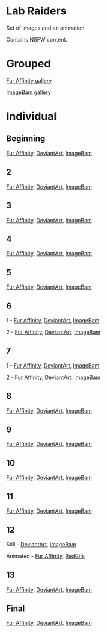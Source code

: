 # Lab Raiders
Set of images and an animation

Contains NSFW content.

# Grouped
[Fur Affinity gallery](https://www.furaffinity.net/gallery/codedcells/folder/756316/Lab-Raiders)

[ImageBam gallery](http://www.imagebam.com/gallery/1kbi9bcttqmzlzz6auwc4phckb05ewvf)

# Individual
## Beginning
[Fur Affinity](https://www.furaffinity.net/view/34855847/),
[DeviantArt](https://www.deviantart.com/codedcells/art/Lab-Raiders-Beginning-828969679),
[ImageBam](http://www.imagebam.com/image/1d2eb01335772471)

## 2
[Fur Affinity](https://www.furaffinity.net/view/34913512/),
[DeviantArt](https://www.deviantart.com/codedcells/art/Lab-Raiders-2-829429660),
[ImageBam](http://www.imagebam.com/image/b143871335772476)

## 3
[Fur Affinity](https://www.furaffinity.net/view/34942371/),
[DeviantArt](https://www.deviantart.com/codedcells/art/Lab-Raiders-3-829651443),
[ImageBam](http://www.imagebam.com/image/56158d1335772480)

## 4
[Fur Affinity](https://www.furaffinity.net/view/35014195/),
[DeviantArt](https://www.deviantart.com/codedcells/art/Lab-Raiders-4-830226035),
[ImageBam](http://www.imagebam.com/image/46d14b1335772485)

## 5
[Fur Affinity](https://www.furaffinity.net/view/35043450/),
[DeviantArt](https://www.deviantart.com/codedcells/art/Lab-Raiders-5-830453774),
[ImageBam](http://www.imagebam.com/image/212d151335772489)

## 6
1 - [Fur Affinity](https://www.furaffinity.net/view/35112845/),
[DeviantArt](https://www.deviantart.com/codedcells/art/Lab-Raiders-6-1-831023056),
[ImageBam](http://www.imagebam.com/image/08e0b81335772496)

2 - [Fur Affinity](https://www.furaffinity.net/view/35113046/),
[DeviantArt](https://www.deviantart.com/codedcells/art/Lab-Raiders-6-2-831024495),
[ImageBam](http://www.imagebam.com/image/2fb1dc1335772501)

## 7
1 - [Fur Affinity](https://www.furaffinity.net/view/35124360/),
[DeviantArt](https://www.deviantart.com/codedcells/art/Lab-Raiders-7-1-831266789),
[ImageBam](http://www.imagebam.com/image/ae732a1335772506)

2 - [Fur Affinity](https://www.furaffinity.net/view/35124599/),
[DeviantArt](https://www.deviantart.com/codedcells/art/Lab-Raiders-7-2-831267061),
[ImageBam](http://www.imagebam.com/image/1e332c1335772510)

## 8
[Fur Affinity](https://www.furaffinity.net/view/35161815/),
[DeviantArt](https://www.deviantart.com/codedcells/art/Lab-Raiders-8-831612290),
[ImageBam](http://www.imagebam.com/image/4653c91335772515)

## 9
[Fur Affinity](https://www.furaffinity.net/view/35176496/),
[DeviantArt](https://www.deviantart.com/codedcells/art/Lab-Raiders-9-831727597),
[ImageBam](http://www.imagebam.com/image/6cefd01335772518)

## 10
[Fur Affinity](https://www.furaffinity.net/view/35190682/),
[DeviantArt](https://www.deviantart.com/codedcells/art/Lab-Raiders-10-831838866),
[ImageBam](http://www.imagebam.com/image/71b5be1335772522)

## 11
[Fur Affinity](https://www.furaffinity.net/view/35204236/),
[DeviantArt](https://www.deviantart.com/codedcells/art/Lab-Raiders-11-831955189),
[ImageBam](http://www.imagebam.com/image/a6167c1335772525)

## 12
Still - [DeviantArt](https://www.deviantart.com/codedcells/art/Lab-Raiders-12-832064043),
[ImageBam](http://www.imagebam.com/image/1d07a01335772530)

Animated - [Fur Affinity](https://www.furaffinity.net/view/35217129/),
[RedGifs](https://redgifs.com/watch/firstthoughtfulgraywolf)

## 13
[Fur Affinity](https://www.furaffinity.net/view/35230830/),
[DeviantArt](https://www.deviantart.com/codedcells/art/Lab-Raiders-13-832183165),
[ImageBam](http://www.imagebam.com/image/93f9e51335772593)

## Final
[Fur Affinity](https://www.furaffinity.net/view/35244595/),
[DeviantArt](https://www.deviantart.com/codedcells/art/Lab-Raiders-Final-832301016),
[ImageBam](http://www.imagebam.com/image/8bce331335772594)
